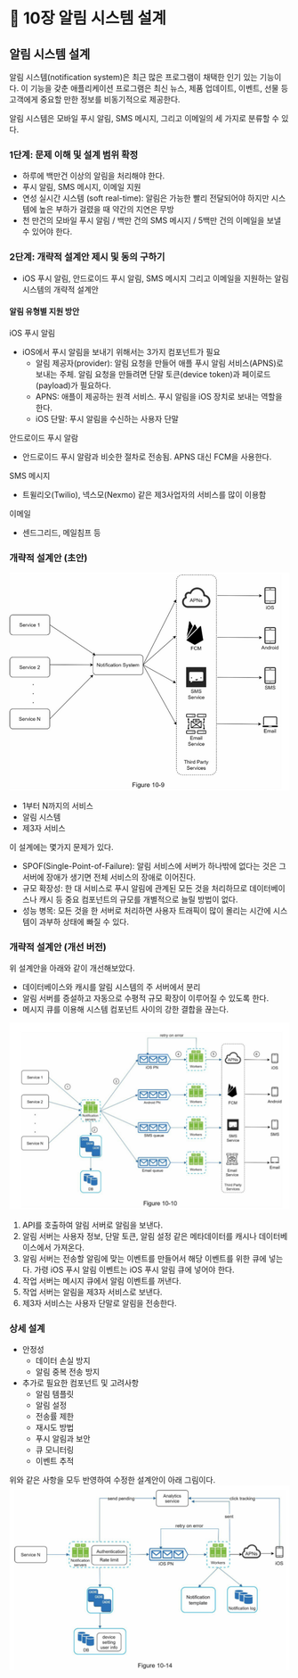 # :pushpin: 10장 알림 시스템 설계


## 알림 시스템 설계
알림 시스템(notification system)은 최근 많은 프로그램이 채택한 인기 있는 기능이다.
이 기능을 갖춘 애플리케이션 프로그램은 최신 뉴스, 제품 업데이트, 이벤트, 선물 등 고객에게 중요할 만한 정보를 비동기적으로 제공한다.

알림 시스템은 모바일 푸시 알림, SMS 메시지, 그리고 이메일의 세 가지로 분류할 수 있다.


### 1단계: 문제 이해 및 설계 범위 확정
- 하루에 백만건 이상의 알림을 처리해야 한다.
- 푸시 알림, SMS 메시지, 이메일 지원
- 연성 실시간 시스템 (soft real-time): 알림은 가능한 빨리 전달되어야 하지만 시스템에 높은 부하가 걸렸을 때 약간의 지연은 무방
- 천 만건의 모바일 푸시 알림 / 백만 건의 SMS 메시지 / 5백만 건의 이메일을 보낼 수 있어야 한다.


### 2단계: 개략적 설계안 제시 및 동의 구하기
- iOS 푸시 알림, 안드로이드 푸시 알림, SMS 메시지 그리고 이메일을 지원하는 알림 시스템의 개략적 설계안

#### 알림 유형별 지원 방안

iOS 푸시 알림
- iOS에서 푸시 알림을 보내기 위해서는 3가지 컴포넌트가 필요
  - 알림 제공자(provider): 알림 요청을 만들어 애플 푸시 알림 서비스(APNS)로 보내는 주체. 알림 요청을 만들려면 단말 토큰(device token)과 페이로드(payload)가 필요하다.
  - APNS: 애플이 제공하는 원격 서비스. 푸시 알림을 iOS 장치로 보내는 역할을 한다.
  - iOS 단말: 푸시 알림을 수신하는 사용자 단말

안드로이드 푸시 알람
- 안드로이드 푸시 알람과 비슷한 절차로 전송됨. APNS 대신 FCM을 사용한다.

SMS 메시지
- 트윌리오(Twilio), 넥스모(Nexmo) 같은 제3사업자의 서비스를 많이 이용함

이메일
- 센드그리드, 메일침프 등


### 개략적 설계안 (초안)

![](../images/10-9.png)

- 1부터 N까지의 서비스
- 알림 시스템
- 제3자 서비스

이 설계에는 몇가지 문제가 있다.
- SPOF(Single-Point-of-Failure): 알림 서비스에 서버가 하나밖에 없다는 것은 그 서버에 장애가 생기면 전체 서비스의 장애로 이어진다.
- 규모 확장성: 한 대 서비스로 푸시 알림에 관계된 모든 것을 처리하므로 데이터베이스나 캐시 등 중요 컴포넌트의 규모를 개별적으로 늘릴 방법이 없다. 
- 성능 병목: 모든 것을 한 서버로 처리하면 사용자 트래픽이 많이 몰리는 시간에 시스템이 과부하 상태에 빠질 수 있다.


### 개략적 설계안 (개선 버전)
위 설계안을 아래와 같이 개선해보았다.

- 데이터베이스와 캐시를 알림 시스템의 주 서버에서 분리
- 알림 서버를 증설하고 자동으로 수평적 규모 확장이 이루어질 수 있도록 한다.
- 메시지 큐를 이용해 시스템 컴포넌트 사이의 강한 결합을 끊는다.

![](../images/10-10.png)

1. API를 호출하여 알림 서버로 알림을 보낸다.
2. 알림 서버는 사용자 정보, 단말 토큰, 알림 설정 같은 메타데이터를 캐시나 데이터베이스에서 가져온다.
3. 알림 서버는 전송할 알림에 맞는 이벤트를 만들어서 해당 이벤트를 위한 큐에 넣는다. 가령 iOS 푸시 알림 이벤트는 iOS 푸시 알림 큐에 넣어야 한다.
4. 작업 서버는 메시지 큐에서 알림 이벤트를 꺼낸다.
5. 작업 서버는 알림을 제3자 서비스로 보낸다.
6. 제3자 서비스는 사용자 단말로 알림을 전송한다.

### 상세 설계
- 안정성
  - 데이터 손실 방지
  - 알림 중복 전송 방지
- 추가로 필요한 컴포넌트 및 고려사항
  - 알림 템플릿
  - 알림 설정
  - 전송률 제한
  - 재시도 방법
  - 푸시 알림과 보안
  - 큐 모니터링
  - 이벤트 추적

위와 같은 사항을 모두 반영하여 수정한 설계안이 아래 그림이다. 
![](../images/10-14.png)
